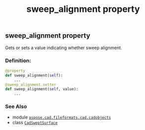 ﻿---
title: sweep_alignment property
second_title: Aspose.CAD for Python via .NET API References
description: 
type: docs
weight: 640
url: /python-net/aspose.cad.fileformats.cad.cadobjects/cadsweptsurface/sweep_alignment/
is_root: false
---

## sweep_alignment property


Gets or sets a value indicating whether sweep alignment.
### Definition:
```python
@property
def sweep_alignment(self):
    ...
@sweep_alignment.setter
def sweep_alignment(self, value):
    ...
```

### See Also
* module [`aspose.cad.fileformats.cad.cadobjects`](../../)
* class [`CadSweptSurface`](/cad/python-net/aspose.cad.fileformats.cad.cadobjects/cadsweptsurface)
